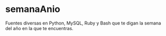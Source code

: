 semanaAnio
==========

Fuentes diversas en Python, MySQL, Ruby y Bash que te digan la semana del año en la que te encuentras.